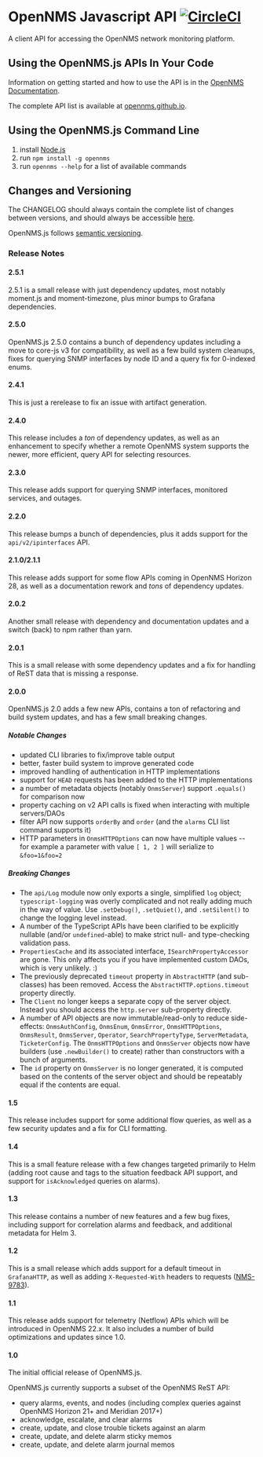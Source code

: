 # OpenNMS Javascript API [![CircleCI](https://circleci.com/gh/OpenNMS/opennms-js.svg?style=svg)](https://circleci.com/gh/OpenNMS/opennms-js)

A client API for accessing the OpenNMS network monitoring platform.

## Using the OpenNMS.js APIs In Your Code

Information on getting started and how to use the API is in the [OpenNMS Documentation](https://docs.opennms.com/).

The complete API list is available at [opennms.github.io](https://opennms.github.io/opennms-js/).

## Using the OpenNMS.js Command Line

1. install [Node.js](https://nodejs.org/en/download/)
2. run `npm install -g opennms`
3. run `opennms --help` for a list of available commands

## Changes and Versioning

The CHANGELOG should always contain the complete list of changes between versions, and should always be accessible [here](https://github.com/OpenNMS/opennms-js/blob/main/CHANGELOG.md).

OpenNMS.js follows [semantic versioning](https://semver.org/).

### Release Notes

#### 2.5.1

2.5.1 is a small release with just dependency updates, most notably moment.js and moment-timezone, plus
minor bumps to Grafana dependencies.

#### 2.5.0

OpenNMS.js 2.5.0 contains a bunch of dependency updates including a move to core-js v3 for compatibility, as well as a few build system cleanups,
fixes for querying SNMP interfaces by node ID and a query fix for 0-indexed enums.

#### 2.4.1

This is just a rerelease to fix an issue with artifact generation.

#### 2.4.0

This release includes a _ton_ of dependency updates, as well as an enhancement to specify whether a remote OpenNMS system supports
the newer, more efficient, query API for selecting resources.

#### 2.3.0

This release adds support for querying SNMP interfaces, monitored services, and outages.

#### 2.2.0

This release bumps a bunch of dependencies, plus it adds support for the `api/v2/ipinterfaces` API.

#### 2.1.0/2.1.1

This release adds support for some flow APIs coming in OpenNMS Horizon 28, as well as a documentation rework and _tons_ of dependency updates.

#### 2.0.2

Another small release with dependency and documentation updates and a switch (back) to npm rather than yarn.

#### 2.0.1

This is a small release with some dependency updates and a fix for handling of ReST data that is missing a response.

#### 2.0.0

OpenNMS.js 2.0 adds a few new APIs, contains a ton of refactoring and build system updates, and has a few small breaking changes.

##### Notable Changes

* updated CLI libraries to fix/improve table output
* better, faster build system to improve generated code
* improved handling of authentication in HTTP implementations
* support for `HEAD` requests has been added to the HTTP implementations
* a number of metadata objects (notably `OnmsServer`) support `.equals()` for comparison now
* property caching on v2 API calls is fixed when interacting with multiple servers/DAOs
* filter API now supports `orderBy` and `order` (and the `alarms` CLI list command supports it)
* HTTP parameters in `OnmsHTTPOptions` can now have multiple values -- for example a parameter with value `[ 1, 2 ]` will serialize to `&foo=1&foo=2`

##### Breaking Changes

* The `api/Log` module now only exports a single, simplified `log` object; `typescript-logging` was overly complicated and not really adding much in the way of value.  Use `.setDebug()`, `.setQuiet()`, and `.setSilent()` to change the logging level instead.
* A number of the TypeScript APIs have been clarified to be explicitly nullable (and/or `undefined`-able) to make strict null- and type-checking validation pass.
* `PropertiesCache` and its associated interface, `ISearchPropertyAccessor` are gone.  This only affects you if you have implemented custom DAOs, which is very unlikely.  :)
* The previously deprecated `timeout` property in `AbstractHTTP` (and sub-classes) has been removed.  Access the `AbstractHTTP.options.timeout` property directly.
* The `Client` no longer keeps a separate copy of the server object.  Instead you should access the `http.server` sub-property directly.
* A number of API objects are now immutable/read-only to reduce side-effects: `OnmsAuthConfig`, `OnmsEnum`, `OnmsError`, `OnmsHTTPOptions`, `OnmsResult`, `OnmsServer`, `Operator`, `SearchPropertyType`, `ServerMetadata`, `TicketerConfig`.
  The `OnmsHTTPOptions` and `OnmsServer` objects now have builders (use `.newBuilder()` to create) rather than constructors with a bunch of arguments.
* The `id` property on `OnmsServer` is no longer generated, it is computed based on the contents of the server object and should be repeatably equal if the contents are equal.

#### 1.5

This release includes support for some additional flow queries, as well as a few security updates and a fix for CLI formatting.

#### 1.4

This is a small feature release with a few changes targeted primarily to Helm (adding root cause and tags to the situation feedback API support, and support for `isAcknowledged` queries on alarms).

#### 1.3

This release contains a number of new features and a few bug fixes, including support for correlation alarms and feedback, and additional metadata for Helm 3.

#### 1.2

This is a small release which adds support for a default timeout in `GrafanaHTTP`, as well as adding `X-Requested-With` headers to requests ([NMS-9783](https://issues.opennms.org/browse/NMS-9783)).

#### 1.1

This release adds support for telemetry (Netflow) APIs which will be introduced in OpenNMS 22.x.
It also includes a number of build optimizations and updates since 1.0.

#### 1.0

The initial official release of OpenNMS.js.

OpenNMS.js currently supports a subset of the OpenNMS ReST API:

* query alarms, events, and nodes (including complex queries against OpenNMS Horizon 21+ and Meridian 2017+)
* acknowledge, escalate, and clear alarms
* create, update, and close trouble tickets against an alarm
* create, update, and delete alarm sticky memos
* create, update, and delete alarm journal memos

